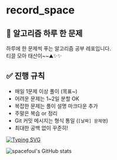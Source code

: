 # record_space



## 🧠 알고리즘 하루 한 문제


하루에 한 문제씩 푸는 알고리즘 공부 레포입니다.  
티끌 모아 태산이~~⛰️✨✨



## ✅ 진행 규칙


- 매일 1문제 이상 풀이 (목표~)
- 어려운 문제는 1~2일 분할 OK
- 복잡한 문제는 풀이 설명 마크다운 추가
- 주말은 복습 or 정리
- Git 커밋 메시지는 형식 통일 (`[날짜] 문제명`)
- 최대한 공백 없이 꾸준히!

[![Typing SVG](https://readme-typing-svg.demolab.com?font=Fira+Code&pause=9999&color=84CDC7&width=435&lines=햄부기햄북+햄북어+햄북스딱스+함부르크햄부가우가+햄비기햄부거+햄부가티햄부기온앤+온)](https://git.io/typing-svg)


![spacefoul's GitHub stats](https://github-readme-stats.vercel.app/api?username=spacefoul&show_icons=true&theme=tokyonight)
